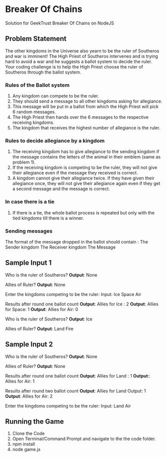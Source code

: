 # Breaker Of Chains
Solution for GeekTrust Breaker Of Chains on NodeJS

## Problem Statement
The other kingdoms in the Universe also yearn to be the ruler of Southeros and war is imminent! The High Priest of Southeros
intervenes and is trying hard to avoid a war and he suggests a ballot system to decide the ruler.
Your coding challenge is to help the High Priest choose the ruler of Southeros through the ballot system.

### Rules of the Ballot system
1. Any kingdom can compete to be the ruler.
2. They should send a message to all other kingdoms asking for allegiance.
3. This message will be put in a ballot from which the High Priest will pick 6 random messages.
4. The High Priest then hands over the 6 messages to the respective receiving kingdoms.
5. The kingdom that receives the highest number of allegiance is the ruler.

### Rules to decide allegiance by a kingdom
1. The receiving kingdom has to give allegiance to the sending kingdom if the message contains the letters of the animal in their emblem (same as problem 1).
2. If the receiving kingdom is competing to be the ruler, they will not give their allegiance even if the message they received is correct. 
3. A kingdom cannot give their allegiance twice. If they have given their allegiance once, they will not give their allegiance again even
if they get a second message and the message is correct.

### In case there is a tie
1. If there is a tie, the whole ballot process is repeated but only with the tied kingdoms till there is a winner.

### Sending messages
The format of the message dropped in the ballot should contain :
The Sender kingdom
The Receiver kingdom
The Message

## Sample Input 1
Who is the ruler of Southeros?
**Output**: None

Allies of Ruler?
**Output**: None

Enter the kingdoms competing to be the ruler: Input: Ice Space Air

Results after round one ballot count
**Output**: Allies for Ice : 2
**Output**: Allies for Space: 1
**Output**: Allies for Air: 0

Who is the ruler of Southeros?
**Output**: Ice

Allies of Ruler?
**Output**: Land Fire

## Sample Input 2
Who is the ruler of Southeros?
**Output**: None

Allies of Ruler?
**Output**: None

Results after round one ballot count
**Output**: Allies for Land : 1
**Output**:: Allies for Air: 1

Results after round two ballot count 
**Output**: Allies for Land Output: 1
**Output**: Allies for Air: 2

Enter the kingdoms competing to be the ruler: Input: Land Air
 
## Running the Game
1. Clone the Code
2. Open Terminal/Command Prompt and navigate to the the code folder.
3. npm install
4. node game.js
